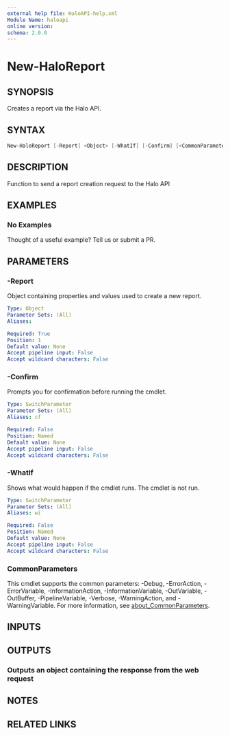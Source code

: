 ```yaml
---
external help file: HaloAPI-help.xml
Module Name: haloapi
online version:
schema: 2.0.0
---
```


# New-HaloReport

## SYNOPSIS

Creates a report via the Halo API.

## SYNTAX

```powershell
New-HaloReport [-Report] <Object> [-WhatIf] [-Confirm] [<CommonParameters>]
```

## DESCRIPTION

Function to send a report creation request to the Halo API

## EXAMPLES

### No Examples

Thought of a useful example? Tell us or submit a PR.

## PARAMETERS

### -Report

Object containing properties and values used to create a new report.

```yaml
Type: Object
Parameter Sets: (All)
Aliases:

Required: True
Position: 1
Default value: None
Accept pipeline input: False
Accept wildcard characters: False
```

### -Confirm

Prompts you for confirmation before running the cmdlet.

```yaml
Type: SwitchParameter
Parameter Sets: (All)
Aliases: cf

Required: False
Position: Named
Default value: None
Accept pipeline input: False
Accept wildcard characters: False
```

### -WhatIf

Shows what would happen if the cmdlet runs. The cmdlet is not run.

```yaml
Type: SwitchParameter
Parameter Sets: (All)
Aliases: wi

Required: False
Position: Named
Default value: None
Accept pipeline input: False
Accept wildcard characters: False
```

### CommonParameters

This cmdlet supports the common parameters: -Debug, -ErrorAction, -ErrorVariable, -InformationAction, -InformationVariable, -OutVariable, -OutBuffer, -PipelineVariable, -Verbose, -WarningAction, and -WarningVariable. For more information, see [about_CommonParameters](http://go.microsoft.com/fwlink/?LinkID=113216).

## INPUTS

## OUTPUTS

### Outputs an object containing the response from the web request

## NOTES

## RELATED LINKS
